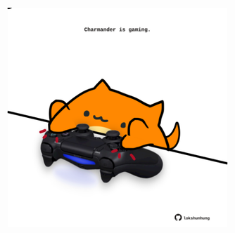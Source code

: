 <!-- built at 02/12/2021, 11:01:48 UTC -->
<p align="center">
  <img width="500" height="500" src="./ReadmeImage.svg">
</p>
